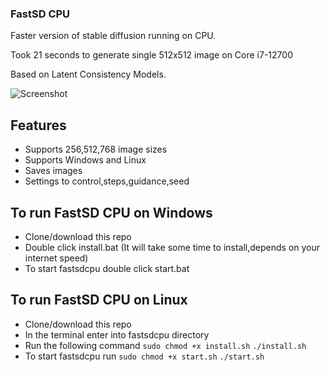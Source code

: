 ### FastSD CPU

Faster version of stable diffusion running on CPU.

Took 21 seconds to generate single 512x512 image on Core i7-12700

Based on Latent Consistency Models.

![Screenshot](https://raw.githubusercontent.com/rupeshs/fastsdcpu/main/fastsdcpu-screenshot.png)

## Features
- Supports 256,512,768 image sizes
- Supports Windows and Linux
- Saves images
- Settings to control,steps,guidance,seed

## To run FastSD CPU on Windows

- Clone/download this repo
- Double click install.bat  (It will take some time to install,depends on your internet speed)
- To start fastsdcpu double click start.bat

## To run FastSD CPU on Linux

- Clone/download this repo
- In the terminal enter into fastsdcpu directory
- Run the following command
  `sudo chmod +x install.sh`
  `./install.sh`
- To start fastsdcpu run
 `sudo chmod +x start.sh`
 `./start.sh`